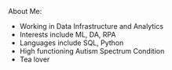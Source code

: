 About Me:

- Working in Data Infrastructure and Analytics
- Interests include ML, DA, RPA
- Languages include SQL, Python
- High functioning Autism Spectrum Condition
- Tea lover
